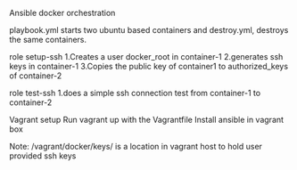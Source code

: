 Ansible docker orchestration

playbook.yml starts two ubuntu based containers and destroy.yml, destroys the same containers.

role setup-ssh 
1.Creates a user docker_root in container-1
2.generates ssh keys in container-1 
3.Copies the public key of container1 to authorized_keys of container-2

role test-ssh 
1.does a simple ssh connection test from container-1 to container-2

Vagrant setup
Run vagrant up with the Vagrantfile
Install ansible in vagrant box

Note: /vagrant/docker/keys/ is a location in vagrant host to hold user provided ssh keys